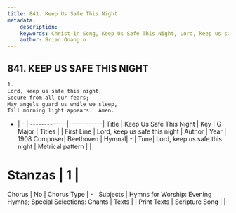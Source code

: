 ```yaml
---
title: 841. Keep Us Safe This Night
metadata:
    description: 
    keywords: Christ in Song, Keep Us Safe This Night, Lord, keep us safe this night, 
    author: Brian Onang'o
---
```



## 841. KEEP US SAFE THIS NIGHT

```txt
1.
Lord, keep us safe this night,
Secure from all our fears;
May angels guard us while we sleep,
Till morning light appears.  Amen.
```

- |   -  |
-------------|------------|
Title | Keep Us Safe This Night |
Key | G Major |
Titles |  |
First Line | Lord, keep us safe this night |
Author | 
Year | 1908
Composer| Beethoven |
Hymnal|  - |
Tune| Lord, keep us safe this night |
Metrical pattern | |
# Stanzas | 1 |
Chorus | No |
Chorus Type | - |
Subjects | Hymns for Worship: Evening Hymns; Special Selections: Chants |
Texts |  |
Print Texts | 
Scripture Song |  |
  
